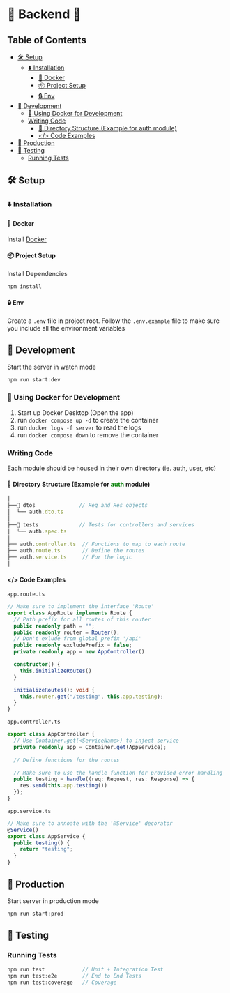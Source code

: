 <h1>🍚 Backend 🍚</h1>

<h2>Table of Contents</h2>

- [🛠️ Setup](#️-setup)
  - [⬇️ Installation](#️-installation)
    - [🐳 Docker](#-docker)
    - [📦 Project Setup](#-project-setup)
    - [🔒 Env](#-env)
- [🚀 Development](#-development)
  - [🐳 Using Docker for Development](#-using-docker-for-development)
  - [Writing Code](#writing-code)
    - [📂 Directory Structure (Example for auth module)](#-directory-structure-example-for-auth-module)
    - [\</\> Code Examples](#-code-examples)
- [🚀 Production](#-production)
- [🧪 Testing](#-testing)
  - [Running Tests](#running-tests)

## 🛠️ Setup
### ⬇️ Installation

#### 🐳 Docker
Install [Docker](https://docs.docker.com/desktop/install/linux-install/)

#### 📦 Project Setup
Install Dependencies
```javascript
npm install
```
#### 🔒 Env
Create a `.env` file in project root. Follow the `.env.example` file to make sure you include all the environment variables

## 🚀 Development

Start the server in watch mode
```javascript
npm run start:dev
```
### 🐳 Using Docker for Development
1. Start up Docker Desktop (Open the app)
2. run `docker compose up -d` to create the container
3. run `docker logs -f server` to read the logs
4. run `docker compose down` to remove the container

### Writing Code
Each module should be housed in their own directory (ie. auth, user, etc)
<br>

#### 📂 Directory Structure (Example for <span style='color:green'>auth</span> module)
```javascript
│
├──📂 dtos              // Req and Res objects
│  └── auth.dto.ts      
│  
├──📂 tests             // Tests for controllers and services
│  └── auth.spec.ts     
│  
├── auth.controller.ts  // Functions to map to each route
├── auth.route.ts       // Define the routes
├── auth.service.ts     // For the logic
│  
```

#### </> Code Examples
`app.route.ts`
```typescript
// Make sure to implement the interface 'Route'
export class AppRoute implements Route {
  // Path prefix for all routes of this router
  public readonly path = "";
  public readonly router = Router();
  // Don't exlude from global prefix '/api'
  public readonly excludePrefix = false;
  private readonly app = new AppController()

  constructor() {
    this.initializeRoutes()
  }

  initializeRoutes(): void {
    this.router.get("/testing", this.app.testing);
  }
}
```

`app.controller.ts`
```typescript
export class AppController {
  // Use Container.get(<ServiceName>) to inject service
  private readonly app = Container.get(AppService);
  
  // Define functions for the routes

  // Make sure to use the handle function for provided error handling
  public testing = handle((req: Request, res: Response) => {
    res.send(this.app.testing())
  });
}

```

`app.service.ts`
```typescript
// Make sure to annoate with the '@Service' decorator
@Service()
export class AppService {
  public testing() {
    return "testing";
  }
}

```


## 🚀 Production

Start server in production mode
```javascript
npm run start:prod
```

## 🧪 Testing

### Running Tests
```javascript
npm run test            // Unit + Integration Test
npm run test:e2e        // End to End Tests
npm run test:coverage   // Coverage
```